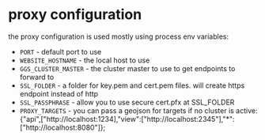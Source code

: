 # proxy configuration 

the proxy configuration is used mostly using process env variables:

* `PORT` - default port to use
* `WEBSITE_HOSTNAME` - the local host to use
* `GGS_CLUSTER_MASTER` - the cluster master to use to get endpoints to forward to
* `SSL_FOLDER` - a folder for key.pem and cert.pem files. will create https endpoint instead of http
* `SSL_PASSPHRASE` - allow you to use secure cert.pfx at SSL_FOLDER
* `PROXY_TARGETS` - you can pass a geojson for targets if no cluster is active: {"api",["http://localhost:1234],"view":["http://localhost:2345"],"*":["http://localhost:8080"]};